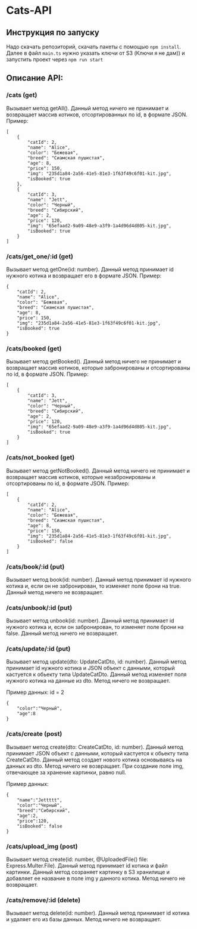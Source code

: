 # Cats-API
## Инструкция по запуску
Надо скачать репозиторий, скачать пакеты с помощью ```npm install```. Далее в файл ```main.ts``` нужно указать ключи от S3 (Ключи я не дам)) и запустить проект через ```npm run start``` 

## Описание API:

### /cats (get)
Вызывает метод getAll(). Данный метод ничего не принимает и возвращает массив котиков, отсортированных по id, в формате JSON.
Пример:
```
[
    {
        "catId": 2,
        "name": "Alice",
        "color": "Бежевая",
        "breed": "Сиамская пушистая",
        "age": 8,
        "price": 150,
        "img": "235d1a84-2a56-41e5-81e3-1f63f49c6f01-kit.jpg",
        "isBooked": true
    },
    {
        "catId": 3,
        "name": "Jett",
        "color": "Черный",
        "breed": "Сибирский",
        "age": 2,
        "price": 120,
        "img": "65efaad2-9a09-48e9-a3f9-1a4d96d4d805-kit.jpg",
        "isBooked": true
    }
]
```

### /cats/get_one/:id (get)
Вызывает метод getOne(id: number). Данный метод принимает id нужного котика и возвращает его в формате JSON.
Пример:
```
{
    "catId": 2,
    "name": "Alice",
    "color": "Бежевая",
    "breed": "Сиамская пушистая",
    "age": 8,
    "price": 150,
    "img": "235d1a84-2a56-41e5-81e3-1f63f49c6f01-kit.jpg",
    "isBooked": true
}
```

### /cats/booked (get)
Вызывает метод getBooked(). Данный метод ничего не принимает и возвращает массив котиков, которые забронированы и отсортированы по id, в формате JSON.
Пример:
```
[
    {
        "catId": 3,
        "name": "Jett",
        "color": "Черный",
        "breed": "Сибирский",
        "age": 2,
        "price": 120,
        "img": "65efaad2-9a09-48e9-a3f9-1a4d96d4d805-kit.jpg",
        "isBooked": true
    }
]
```

### /cats/not_booked (get)
Вызывает метод getNotBooked(). Данный метод ничего не принимает и возвращает массив котиков, которые незабронированы и отсортированы по id, в формате JSON.
Пример:
```
[
    {
        "catId": 2,
        "name": "Alice",
        "color": "Бежевая",
        "breed": "Сиамская пушистая",
        "age": 8,
        "price": 150,
        "img": "235d1a84-2a56-41e5-81e3-1f63f49c6f01-kit.jpg",
        "isBooked": false
    }
]
```
### /cats/book/:id (put)
Вызывает метод book(id: number). Данный метод принимает id нужного котика и, если он не забронирован, то изменяет поле брони на true. Данный метод ничего не возвращает.

### /cats/unbook/:id (put)
Вызывает метод unbook(id: number). Данный метод принимает id нужного котика и, если он забронирован, то изменяет поле брони на false. Данный метод ничего не возвращает.

### /cats/update/:id (put)
Вызывает метод update(dto: UpdateCatDto, id: number). Данный метод принимает id нужного котика и JSON объект с данными, который кастуется к обьекту типа UpdateCatDto. Данный метод изменяет поля нужного котика на данные из dto. Метод ничего не возвращает.

Пример данных:
id = 2
```
{
    "color":"Черный",
    "age":8
}
```

### /cats/create (post)
Вызывает метод create(dto: CreateCatDto, id: number). Данный метод принимает JSON объект с данными, который кастуется к обьекту типа СreateCatDto. Данный метод создает нового котика основываясь на данных из dto. Метод ничего не возвращает. При создание поле img, отвечающее за хранение картинки, равно null.

Пример данных:
```
{
    "name":"Jettttt",
    "color":"Черный",
    "breed":"Сибирский",
    "age":2,
    "price":120,
    "isBooked": false
}
```

### /cats/upload_img (post)
Вызывает метод create(id: number, @UploadedFile() file: Express.Multer.File). Данный метод принимает id котика и файл картинки. Данный метод созраняет картинку в S3 хранилище и добавляет ее название в поле img у данного котика. Метод ничего не возвращает.

### /cats/remove/:id (delete)
Вызывает метод delete(id: number). Данный метод принимает id котика и удаляет его из базы данных. Метод ничего не возвращает.


